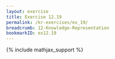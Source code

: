 ```yaml
---
layout: exercise
title: Exercise 12.19
permalink: /kr-exercises/ex_19/
breadcrumb: 12-Knowledge-Representation
bookmarkID: ex12.19
---
```


{% include mathjax_support %}
